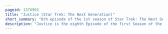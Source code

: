 ```yaml
---
pageid: 1376993
title: "Justice (Star Trek: The Next Generation)"
short_summary: "8th episode of the 1st season of Star Trek: The Next Generation"
description: "Justice is the eighth Episode of the first Season of the american sci-fi Tv Series Star trek the next Generation. The Episode was aired on 9 november 1987 in Broadcast Syndication. Directed by James l. Conway, Writer John D. F. Black originally pitched the Story but thorne wrote the Script after worley Thorne and Gene roddenberry modified it. Because of the Changes to the Story black Chose to get his Credit under the Pseudonym Ralph Wills."
---
```

